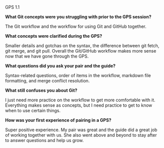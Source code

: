 GPS 1.1

**What Git concepts were you struggling with prior to the GPS session?**

The Git workflow and the workflow for using Git and GitHub together.

**What concepts were clarified during the GPS?**

Smaller details and gotchas on the syntax, the difference between git fetch, git merge, and git pull. Overall the Git/GitHub workflow makes more sense now that we have gone through the GPS.

**What questions did you ask your pair and the guide?**

Syntax-related questions, order of items in the workflow, markdown file formatting, and merge conflict resolution.

**What still confuses you about Git?**

I just need more practice on the workflow to get more comfortable with it. Everything makes sense as concepts, but I need practice to get to know when to use certain things.

**How was your first experience of pairing in a GPS?**

Super positive experience. My pair was great and the guide did a great job of working together with us. She also went above and beyond to stay after to answer questions and help us grow.

